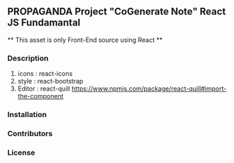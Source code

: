 ## PROPAGANDA Project "CoGenerate Note" React JS Fundamantal
** This asset is only Front-End source using React **
### Description
1. icons : react-icons
2. style : react-bootstrap
3. Editor : react-quill https://www.npmjs.com/package/react-quill#import-the-component
### Installation


### Contributors


### License
